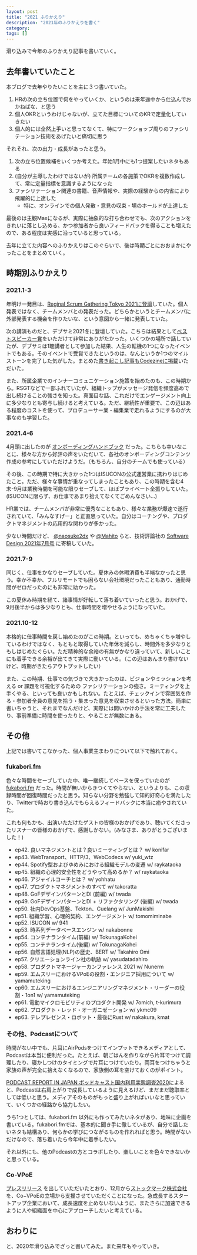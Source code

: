 ```yaml
---
layout: post
title: "2021 ふりかえり"
description: "2021年のふりかえりを書く"
category: 
tags: []
---
```


滑り込みで今年のふりかえり記事を書いていく。

## 去年書いていたこと

本ブログで去年やりたいことを主に３つ書いていた。

1. HRの次の立ち位置で何をやっていくか、というのは来年途中から仕込んでおかねばな、と思う
2. 個人OKRというわけじゃないが、立てた目標についてのKRで定量化していきたい
3. 個人的には全然上手いと思ってなくて、特にワークショップ周りのファシリテーション技術をあげたいと痛切に思う

それそれ、次の出力・成長があったと思う。

1. 次の立ち位置候補をいくつか考えた。年始1月中にも1つ提案したいネタもある
2. (自分が主導したわけではないが) 所属チームの各施策でOKRを複数作成して、常に定量指標を意識するようになった
3. ファシリテーション関連の書籍、音声情報や、実際の経験からの内省により飛躍的に上達した
    - 特に、オンラインでの個人発散・意見の収束・場のホールドが上達した

最後のは主観Maxになるが、実際に抽象的な打ち合わせでも、次のアクションをきれいに落とし込める、かつ参加者から良いフィードバックを得ることも増えたので、ある程度は実感に沿っていると思っている。

去年に立てた内容へのふりかえりはこのぐらいで、後は時期ごとにおおまかにやったことをまとめていく。

## 時期別ふりかえり

### 2021.1-3

年明け一発目は、[Reginal Scrum Gathering Tokyo 2021に登壇](https://confengine.com/conferences/regional-scrum-gathering-tokyo-2021/proposal/15023/remote-work-native-agilehr-)していた。個人発表ではなく、チームメンバとの発表だった。どちらかというとチームメンバに外部発表する機会を作りたいな、という意図から一緒に発表していた。

次の講演ものだと、デブサミ2021冬に登壇していた。こちらは結果として[ベストスピーカー賞](https://codezine.jp/article/detail/13823)をいただけて非常にありがたかった。いくつかの場所で話していたが、デブサミは1聴講者として参加した結果、人生の転機の1つになったイベントでもある。そのイベントで受賞できたというのは、なんというか1つのマイルストーンを完了した気がした。まとめた[書き起こし記事もCodezineに掲載](https://codezine.jp/article/detail/14228)いただいた。

また、所属企業でのインナーコミュニケーション施策を始めたのも、この時期から。RSGTなどで一部ふれていたが、組織トップがメッセージ発信を頻度高めで出し続けることの強さを知った。真面目な話、これだけでエンゲージメント向上に多少なりとも寄与し続けると考えている。ただ、継続性が重要で、この辺はある程度のコストを使って、プロデューサー業・編集業で走れるようにするのが大事なのも学習した。

### 2021.4-6

4月頭に出したのが [オンボーディングハンドブック](https://nttcom.github.io/onboarding-handbook/) だった。こちらも幸いなことに、様々な方から好評の声をいただいて、各社のオンボーディングコンテンツ作成の参考にしていただけようだ。（もちろん、自分のチームでも使っている）

その後、この時期で特に大きかった1つはISUCONの公式運営業に携わりはじめたこと。ただ、様々な事情が重なってしまったこともあり、この時期を含む4末-9月は業務時間を可能な限りセーブして、ほぼプライベート全振りしていた。(ISUCONに限らず、お仕事であまり拾えてなくてごめんなさい…)

HR業では、チームメンバが非常に優秀なこともあり、様々な業務が爆速で遂行されていて、「みんなすげー」と正直思っていた。自分はコーチングや、プロダクトマネジメントの応用的な関わりが多かった。

少ない時間だけど、 [@naosuke2dx](https://twitter.com/naosuke2dx) や [@Mahito](https://twitter.com/Mahito) らと、技術評論社の [Software Design 2021年7月号](https://gihyo.jp/magazine/SD/archive/2021/202107) に寄稿していた。

### 2021.7-9

同じく、仕事をかなりセーブしていた。夏休みの休暇消費も半端なかったと思う。幸か不幸か、フルリモートでも困らない会社環境だったこともあり、通勤時間がゼロだったのにも非常に助かった。

この夏休み時期を経て、諸事情が好転して落ち着いていったと思う。おかげで、9月後半からは多少なりとも、仕事時間を増やせるようになっていた。

### 2021.10-12

本格的に仕事時間を戻し始めたのがこの時期。といっても、めちゃくちゃ増やしているわけではなく、もともと取得していた年休を減らし、時間外を多少なりともしはじめたぐらい。ただ精神的な余裕の有無がかなり違っていて、新しいことにも着手できる余裕が出てきて実際に動いている。（この辺はあんまり書けないけど、時期がきたらアウトプットしたい）

また、この時期、仕事での気づきで大きかったのは、ビジョンやミッションを考える or 課題を可視化するための ファシリテーションの強さ。ミーティングを上手くやる、といっても良いかもしれない。たとえば、チェックインで雰囲気を作る・参加者全員の意見を拾う・集まった意見を収束させるといった方法。簡単に書いちゃうと、それまでなんだけど、実際には問いかけの手法を常に工夫したり、事前準備に時間を使ったりと、やることが無数にある。

## その他

上記では書いてこなかった、個人事業主まわりについて以下で触れておく。

### fukabori.fm

色々な時間をセーブしていた中、唯一継続してペースを保っていたのが [fukabori.fm](https://fukabori.fm/) だった。時間が無いからきつくてやらない、というよりも、この収録時間が回復時間だったと思う。知らない分野を勉強して知的好奇心を満たしたり、Twitterで時おり書き込んでもらえるフィードバックに本当に癒やされていた。

これも何もかも、出演いただけたゲストの皆様のおかげであり、聴いてくださったリスナーの皆様のおかげで、感謝しかない。(みなさま、ありがとうございました！)

- ep42. 良いマネジメントとは？良いミーティングとは？ w/ konifar
- ep43. WebTransport、HTTP/3、WebCodecs w/ yuki_wtz
- ep44. Spotify型およびゆめみにおける組織モデルの変遷 w/ raykataoka
- ep45. 組織の心理的安全性をどうやって高めるか？ w/ raykataoka
- ep46. アジャイルコーチとは？ w/ yohhatu
- ep47. プロダクトマネジメントのすべて w/ takoratta
- ep48. GoFデザインパターンとDI (前編) w/ twada
- ep49. GoFデザインパターンとDI + リファクタリング (後編) w/ twada
- ep50. 社内DevOps基盤、Tekton、Cuelang w/ JunMakishi
- ep51. 組織学習、心理的契約、エンゲージメント w/ tomomiminabe
- ep52. ISUCON w/ 941
- ep53. 時系列データベースエンジン w/ nakabonne
- ep54. コンテナランタイム(前編) w/ TokunagaKohei
- ep55. コンテナランタイム(後編) w/ TokunagaKohei
- ep56. 自然言語処理(NLP)の歴史、BERT w/ Takahiro Omi
- ep57. クリエーションライン社の軌跡 w/ yasudatadahiro
- ep58. プロダクトマネージャーカンファレンス 2021 w/ Nunerm
- ep59. エムスリーにおけるVPoEの役割・エンジニア採用について w/ yamamuteking
- ep60. エムスリーにおけるエンジニアリングマネジメント・リーダーの役割・1on1 w/ yamamuteking
- ep61. 電動マイクロモビリティのプロダクト開発 w/ 7omich, t-kurimura
- ep62. プロダクト・レッド・オーガニゼーション w/ ykmc09
- ep63. テレプレゼンス・ロボット・最後にRust w/ nakakura, kmat

### その他、Podcastについて

時間がない中でも、片耳にAirPodsをつけてインプットできるメディアとして、Podcastは本当に便利だった。たとえば、朝ごはんを作りながら片耳でつけて調理したり、寝かしつけのタイミングで片耳につけていたり。両耳をつけちゃうと家族の声が完全に拾えなくなるので、家族側の耳を空けておくのがポイント。

[PODCAST REPORT IN JAPAN ポッドキャスト国内利用実態調査2020](https://otonal.co.jp/podcast-report-in-japan2020)によると、Podcastは右肩上がりで成長しているように見えるけど、まだまだ聴取率としては低いと思う。メディアそのものがもっと盛り上がればいいなと思っていて、いくつかの経路から協力したい。

うち1つとしては、fukabori.fm 以外にも作ってみたいネタがあり、地味に企画を書いている。fukabori.fmでは、基本的に聞き手に徹しているが、自分で話したいネタも結構あり、何らかの学びにつながるものを作れればと思う。時間がないだけなので、落ち着いたら今年中に着手したい。

それ以外にも、他のPodcastの方とコラボしたり、楽しいことを色々できないかと思っている。

### Co-VPoE

[プレスリリース](https://prtimes.jp/main/html/rd/p/000000056.000024407.html) を出していただいたとおり、12月から[ストックマーク株式会社](https://stockmark.co.jp/company)を、Co−VPoEの立場から支援させていただくことになった。急成長するスタートアップ企業において、成長速度を止めないないように、またさらに加速できるように人や組織面を中心にアプローチしたいと考えている。

## おわりに

と、2020年滑り込みでざっと書いてみた。また来年もやっていき。
